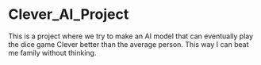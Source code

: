 # Clever_AI_Project

This is a project where we try to make an AI model that can eventually play the dice game Clever better than the average person. This way I can beat me family without thinking.
